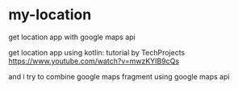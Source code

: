 # my-location
get location app with google maps api

get location app using kotlin:
tutorial by TechProjects
https://www.youtube.com/watch?v=mwzKYIB9cQs

and i try to combine google maps fragment using google maps api
